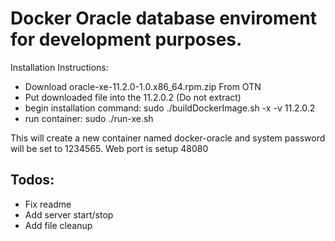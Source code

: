# Docker Oracle database enviroment for development purposes.

Installation Instructions:
- Download oracle-xe-11.2.0-1.0.x86_64.rpm.zip From OTN
- Put downloaded file into the 11.2.0.2 (Do not extract)
- begin installation command: sudo ./buildDockerImage.sh -x -v 11.2.0.2
- run container: sudo ./run-xe.sh


This will create a new container named docker-oracle and system password will be set to 1234565.
Web port is setup 48080


## Todos:
- Fix readme
- Add server start/stop
- Add file cleanup
